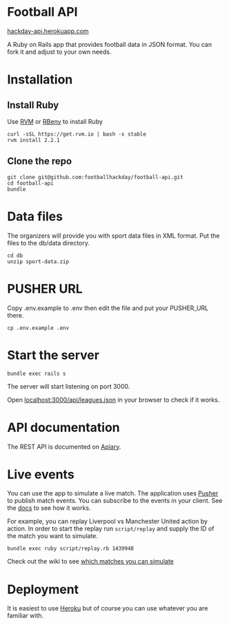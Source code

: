 Football API
============

[hackday-api.herokuapp.com](https://hackday-api.herokuapp.com/)

A Ruby on Rails app that provides football data in JSON format.
You can fork it and adjust to your own needs.

Installation
============

Install Ruby
------------

Use [RVM](http://rvm.io/) or [RBenv](https://github.com/sstephenson/rbenv) to install Ruby


    curl -sSL https://get.rvm.io | bash -s stable
    rvm install 2.2.1

Clone the repo
--------------

    git clone git@github.com:footballhackday/football-api.git
    cd football-api
    bundle

Data files
==========

The organizers will provide you with sport data files in XML format.
Put the files to the db/data directory.

    cd db
    unzip sport-data.zip

PUSHER URL
==========

Copy .env.example to .env then edit the file and put your PUSHER_URL there.

    cp .env.example .env

Start the server
================

    bundle exec rails s

The server will start listening on port 3000.

Open [localhost:3000/api/leagues.json](http://localhost:3000/api/leagues.json) in your browser to check if it works.

API documentation
=================

The REST API is documented on [Apiary](http://docs.hackday1.apiary.io/).

Live events
===========

You can use the app to simulate a live match. The application uses [Pusher](https://pusher.com/)
to publish match events. You can subscribe to the events in your client. See the
[docs](https://pusher.com/docs/javascript_quick_start) to see how it works.

For example, you can replay Liverpool vs Manchester United action by action.
In order to start the replay run `script/replay` and supply the ID of the match you want to simulate.

    bundle exec ruby script/replay.rb 1439948

Check out the wiki to see [which matches you can simulate](https://github.com/footballhackday/football-api/wiki/Matches%20with%20full%20coverage)

Deployment
==========

It is easiest to use [Heroku](https://devcenter.heroku.com/articles/getting-started-with-ruby#introduction) but of
course you can use whatever you are familiar with.
